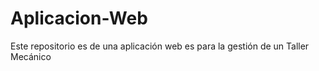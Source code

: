 # Aplicacion-Web
Este repositorio es de una aplicación web es para la gestión de un Taller Mecánico
